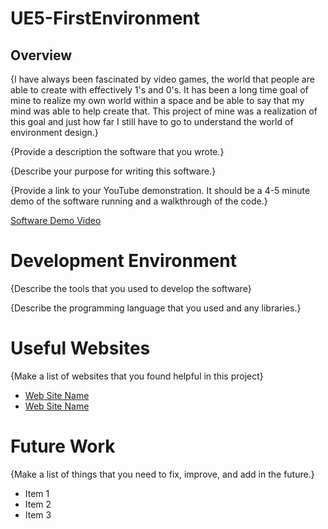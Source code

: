 # UE5-FirstEnvironment

## Overview

{I have always been fascinated by video games, the world that people are able to create with effectively 1's and 0's. It has been a long time goal of mine to realize my own world within a space and be able to say that my mind was able to help create that. This project of mine was a realization of this goal and just how far I still have to go to understand the world of environment design.}

{Provide a description the software that you wrote.}

{Describe your purpose for writing this software.}

{Provide a link to your YouTube demonstration.  It should be a 4-5 minute demo of the software running and a walkthrough of the code.}

[Software Demo Video](http://youtube.link.goes.here)

# Development Environment

{Describe the tools that you used to develop the software}

{Describe the programming language that you used and any libraries.}

# Useful Websites

{Make a list of websites that you found helpful in this project}
* [Web Site Name](http://url.link.goes.here)
* [Web Site Name](http://url.link.goes.here)

# Future Work

{Make a list of things that you need to fix, improve, and add in the future.}
* Item 1
* Item 2
* Item 3
